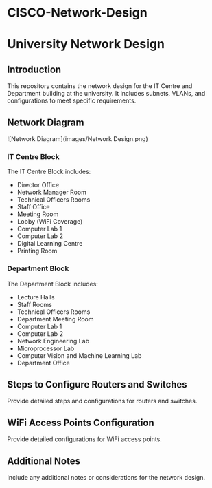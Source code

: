 # CISCO-Network-Design
# University Network Design

## Introduction
This repository contains the network design for the IT Centre and Department building at the university. It includes subnets, VLANs, and configurations to meet specific requirements.

## Network Diagram
![Network Diagram](images/Network Design.png)

### IT Centre Block
The IT Centre Block includes:
- Director Office
- Network Manager Room
- Technical Officers Rooms
- Staff Office
- Meeting Room
- Lobby (WiFi Coverage)
- Computer Lab 1
- Computer Lab 2
- Digital Learning Centre
- Printing Room

### Department Block
The Department Block includes:
- Lecture Halls
- Staff Rooms
- Technical Officers Rooms
- Department Meeting Room
- Computer Lab 1
- Computer Lab 2
- Network Engineering Lab
- Microprocessor Lab
- Computer Vision and Machine Learning Lab
- Department Office

## Steps to Configure Routers and Switches
Provide detailed steps and configurations for routers and switches.

## WiFi Access Points Configuration
Provide detailed configurations for WiFi access points.

## Additional Notes
Include any additional notes or considerations for the network design.
